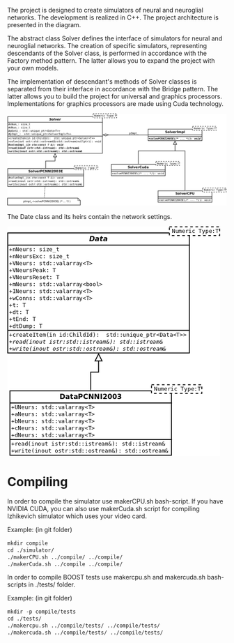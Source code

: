 The project is designed to create simulators of neural and neuroglial networks. 
The development is realized in C++. The project architecture is presented in the diagram.

The abstract class Solver defines the interface of simulators for neural and neuroglial networks. 
The creation of specific simulators, representing descendants of the Solver class, 
is performed in accordance with the Factory method pattern. 
The latter allows you to expand the project with your own models.

The implementation of descendant's  methods  of Solver classes is separated 
from their interface in accordance with the Bridge pattern. 
The latter allows you to build the project for universal and graphics processors. 
Implementations for graphics processors are made using Cuda technology.

![Alt text](https://raw.githubusercontent.com/nikolskydn/neural_network_simulator/master/doc/img/schemesolver.png "Diagram")

The Date class and its heirs contain the network settings.

![Alt text](https://github.com/nikolskydn/neural_network_simulator/blob/master/doc/img/schemedata.png)

# Compiling

In order to compile the simulator use makerCPU.sh bash-script. If you have NVIDIA CUDA, you can also use makerCuda.sh script for compiling Izhikevich simulator which uses your video card.

Example: (in git folder)
```
mkdir compile
cd ./simulator/
./makerCPU.sh ../compile/ ../compile/
./makerCuda.sh ../compile ../compile/
```

In order to compile BOOST tests use makercpu.sh and makercuda.sh bash-scripts in ./tests/ folder.

Example: (in git folder)
```
mkdir -p compile/tests
cd ./tests/
./makercpu.sh ../compile/tests/ ../compile/tests/
./makercuda.sh ../compile/tests/ ../compile/tests/
```
